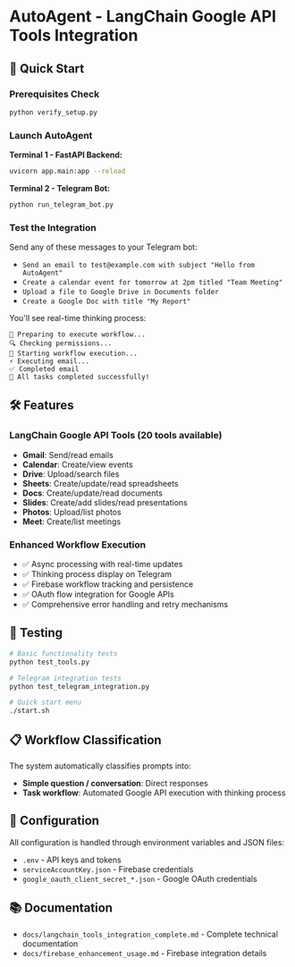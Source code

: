 # AutoAgent - LangChain Google API Tools Integration

## 🚀 Quick Start

### Prerequisites Check
```bash
python verify_setup.py
```

### Launch AutoAgent
**Terminal 1 - FastAPI Backend:**
```bash
uvicorn app.main:app --reload
```

**Terminal 2 - Telegram Bot:**
```bash
python run_telegram_bot.py
```

### Test the Integration
Send any of these messages to your Telegram bot:
- `Send an email to test@example.com with subject "Hello from AutoAgent"`
- `Create a calendar event for tomorrow at 2pm titled "Team Meeting"`
- `Upload a file to Google Drive in Documents folder`
- `Create a Google Doc with title "My Report"`

You'll see real-time thinking process:
```
🤔 Preparing to execute workflow...
🔍 Checking permissions...
🚀 Starting workflow execution...
⚡ Executing email...
✅ Completed email
🎉 All tasks completed successfully!
```

## 🛠️ Features

### LangChain Google API Tools (20 tools available)
- **Gmail**: Send/read emails
- **Calendar**: Create/view events 
- **Drive**: Upload/search files
- **Sheets**: Create/update/read spreadsheets
- **Docs**: Create/update/read documents
- **Slides**: Create/add slides/read presentations
- **Photos**: Upload/list photos
- **Meet**: Create/list meetings

### Enhanced Workflow Execution
- ✅ Async processing with real-time updates
- ✅ Thinking process display on Telegram
- ✅ Firebase workflow tracking and persistence
- ✅ OAuth flow integration for Google APIs
- ✅ Comprehensive error handling and retry mechanisms

## 🧪 Testing

```bash
# Basic functionality tests
python test_tools.py

# Telegram integration tests  
python test_telegram_integration.py

# Quick start menu
./start.sh
```

## 📋 Workflow Classification

The system automatically classifies prompts into:
- **Simple question / conversation**: Direct responses
- **Task workflow**: Automated Google API execution with thinking process

## 🔧 Configuration

All configuration is handled through environment variables and JSON files:
- `.env` - API keys and tokens
- `serviceAccountKey.json` - Firebase credentials  
- `google_oauth_client_secret_*.json` - Google OAuth credentials

## 📚 Documentation

- `docs/langchain_tools_integration_complete.md` - Complete technical documentation
- `docs/firebase_enhancement_usage.md` - Firebase integration details
